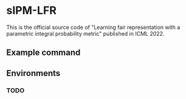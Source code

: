 # sIPM-LFR

This is the official source code of "Learning fair representation with a parametric integral probability metric" published in ICML 2022.

## Example command

## Environments



### TODO



